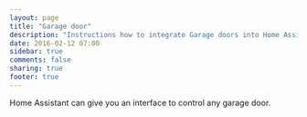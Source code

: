 ```yaml
---
layout: page
title: "Garage door"
description: "Instructions how to integrate Garage doors into Home Assistant."
date: 2016-02-12 07:00
sidebar: true
comments: false
sharing: true
footer: true
---
```


Home Assistant can give you an interface to control any garage door.
